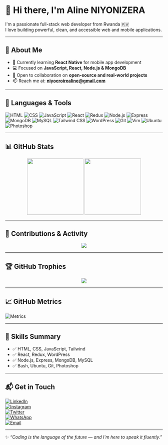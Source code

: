 # 👋 Hi there, I'm Aline NIYONIZERA

I'm a passionate full-stack web developer from Rwanda 🇷🇼  
I love building powerful, clean, and accessible web and mobile applications.

---

## 🚀 About Me

- 🌱 Currently learning **React Native** for mobile app development  
- 💻 Focused on **JavaScript, React, Node.js & MongoDB**  
- 🤝 Open to collaboration on **open-source and real-world projects**  
- 📫 Reach me at: **niyocroirealine@gmail.com**

---

## 🧰 Languages & Tools

![HTML](https://img.shields.io/badge/HTML5-E34F26?style=for-the-badge&logo=html5&logoColor=white)
![CSS](https://img.shields.io/badge/CSS3-1572B6?style=for-the-badge&logo=css3&logoColor=white)
![JavaScript](https://img.shields.io/badge/JavaScript-F7DF1E?style=for-the-badge&logo=javascript&logoColor=black)
![React](https://img.shields.io/badge/React-20232A?style=for-the-badge&logo=react&logoColor=61DAFB)
![Redux](https://img.shields.io/badge/Redux-593D88?style=for-the-badge&logo=redux&logoColor=white)
![Node.js](https://img.shields.io/badge/Node.js-339933?style=for-the-badge&logo=node.js&logoColor=white)
![Express](https://img.shields.io/badge/Express.js-404D59?style=for-the-badge)
![MongoDB](https://img.shields.io/badge/MongoDB-4EA94B?style=for-the-badge&logo=mongodb&logoColor=white)
![MySQL](https://img.shields.io/badge/MySQL-4479A1?style=for-the-badge&logo=mysql&logoColor=white)
![Tailwind CSS](https://img.shields.io/badge/Tailwind_CSS-38B2AC?style=for-the-badge&logo=tailwind-css&logoColor=white)
![WordPress](https://img.shields.io/badge/WordPress-21759B?style=for-the-badge&logo=wordpress&logoColor=white)
![Git](https://img.shields.io/badge/Git-F05032?style=for-the-badge&logo=git&logoColor=white)
![Vim](https://img.shields.io/badge/Vim-11AB00?style=for-the-badge&logo=vim&logoColor=white)
![Ubuntu](https://img.shields.io/badge/Ubuntu-E95420?style=for-the-badge&logo=ubuntu&logoColor=white)
![Photoshop](https://img.shields.io/badge/Photoshop-31A8FF?style=for-the-badge&logo=adobephotoshop&logoColor=white)

---

## 📊 GitHub Stats

<div align="center">
  <!-- Replace YOUR_GITHUB_TOKEN with your personal access token if using in GitHub Actions or CI -->
  <img src="https://github-readme-stats.vercel.app/api?username=Aline-CROIRE&show_icons=true&count_private=true&hide_border=false&theme=react&token=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" height="180px" />
  <img src="https://github-readme-streak-stats.herokuapp.com?user=Aline-CROIRE&theme=react&hide_border=false" height="180px" />
</div>

---

## 📌 Contributions & Activity

<div align="center">
  <img src="https://github-readme-activity-graph.vercel.app/graph?username=Aline-CROIRE&theme=react-dark" />
</div>

---

## 🏆 GitHub Trophies

<div align="center">
  <img src="https://github-profile-trophy.vercel.app/?username=Aline-CROIRE&theme=radical&no-frame=false&no-bg=false&margin-w=4" />
</div>

---

## 📈 GitHub Metrics

![Metrics](https://raw.githubusercontent.com/Aline-CROIRE/metrics/master/metrics.svg)

---

## 🧠 Skills Summary

- ✅ HTML, CSS, JavaScript, Tailwind  
- ✅ React, Redux, WordPress  
- ✅ Node.js, Express, MongoDB, MySQL  
- ✅ Bash, Ubuntu, Git, Photoshop  

---

## 📬 Get in Touch

[![LinkedIn](https://img.shields.io/badge/LinkedIn-Connect-blue?style=flat-square&logo=linkedin)](https://www.linkedin.com/in/niyonizera-aline-105884291/)  
[![Instagram](https://img.shields.io/badge/Instagram-Follow-orange?style=flat-square&logo=instagram)](https://www.instagram.com/croire_aline/)  
[![Twitter](https://img.shields.io/twitter/follow/AlineNiyon99024?style=social)](https://twitter.com/AlineNiyon99024)  
[![WhatsApp](https://img.shields.io/badge/WhatsApp-Chat-brightgreen?style=flat-square&logo=whatsapp)](https://wa.me/250790635120)  
[![Email](https://img.shields.io/badge/Email-Send%20me%20an%20email-red?style=flat-square&logo=gmail)](mailto:niyocroirealine@gmail.com)

---

✨ _“Coding is the language of the future — and I'm here to speak it fluently.”_

